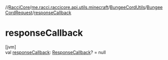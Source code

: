 //[RacciCore](../../../../index.md)/[me.racci.raccicore.api.utils.minecraft](../../index.md)/[BungeeCordUtils](../index.md)/[BungeeCordRequest](index.md)/[responseCallback](response-callback.md)

# responseCallback

[jvm]\
val [responseCallback](response-callback.md): [ResponseCallback](../../index.md#-1417766311%2FClasslikes%2F-1216412040)? = null
